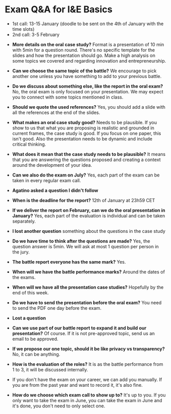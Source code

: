 # Exam Q&A for I&E Basics

- 1st call: 13-15 January (doodle to be sent on the 4th of January with the time slots)
- 2nd call: 3-5 February

* **More details on the oral case study?** Format is a presentation of 10 min with 5min for a question round. There's no specific template for the slides and how the presentation should go. Make a high analysis on some topics we covered and regarding innovation and entrepreneurship.

* **Can we choose the same topic of the battle?** We encourage to pick another one unless you have something to add to your previous battle.
* **Do we discuss about something else, like the report in the oral exam?** No, the oral exam is only focused on your presentation. We may expect you to connect with some topics mentioned in class.
* **Should we quote the used references?** Yes, you should add a slide with all the references at the end of the slides.

* **What makes an oral case study good?** Needs to be plausible. If you show to us that what you are proposing is realistic and grounded in current frames, the case study is good. If you focus on one paper, this isn't good. Also the presentation needs to be dynamic and include critical thinking.
* **What does it mean that the case study needs to be plausible?** It means that you are answering the questions proposed and creating a context around the development of your idea.
* **Can we also do the exam on July?** Yes, each part of the exam can be taken in every regular exam call.
* **Agatino asked a question I didn't follow**
* **When is the deadline for the report?** 12th of January at 23h59 CET
* **If we deliver the report on February, can we do the oral presentation in January?** Yes, each part of the evaluation is individual and can be taken separately.
* **I lost another question** something about the questions in the case study
* **Do we have time to think after the questions are made?** Yes, the question answer is 5min. We will ask at most 1 question per person in the jury.
* **The battle report everyone has the same mark?** Yes.
* **When will we have the battle performance marks?** Around the dates of the exams.
* **When will we have all the presentation case studies?** Hopefully by the end of this week.
* **Do we have to send the presentation before the oral exam?** You need to send the PDF one day before the exam.
* **Lost a question**
* **Can we use part of our battle report to expand it and build our presentation?** Of course. If it is not pre-approved topic, send us an email to be approved.
* **If we propose our one topic, should it be like privacy vs transparency?** No, it can be anything.
* **How is the evaluation of the roles?** It is as the battle performance from 1 to 3, it will be discussed internally.
* If you don't have the exam on your career, we can add you manually. If you are from the past year and want to record it, it's also fine.
* **How do we choose which exam call to show up to?**  It's up to you. If you only want to take the exam in June, you can take the exam in June and it's done, you don't need to only select one.